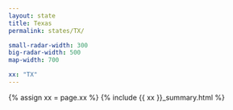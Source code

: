 ```yaml
---
layout: state
title: Texas
permalink: states/TX/

small-radar-width: 300
big-radar-width: 500
map-width: 700

xx: "TX"
---
```


{% assign xx = page.xx %}
{% include {{ xx }}_summary.html %}